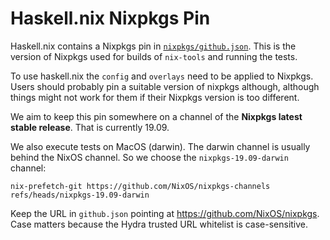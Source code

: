 # Haskell.nix Nixpkgs Pin

Haskell.nix contains a Nixpkgs pin in
[`nixpkgs/github.json`](https://github.com/input-output-hk/haskell.nix/blob/master/nixpkgs/github.json).
This is the version of Nixpkgs used for builds of `nix-tools` and
running the tests.

To use haskell.nix the `config` and `overlays` need to be applied to
Nixpkgs.  Users should probably pin a suitable version of nixpkgs
although, although things might not work for them if their Nixpkgs version is
too different.

We aim to keep this pin somewhere on a channel of the **Nixpkgs latest
stable release**. That is currently 19.09.

We also execute tests on MacOS (darwin). The darwin channel is usually
behind the NixOS channel. So we choose the `nixpkgs-19.09-darwin`
channel:

```
nix-prefetch-git https://github.com/NixOS/nixpkgs-channels refs/heads/nixpkgs-19.09-darwin
```

Keep the URL in `github.json` pointing at
<https://github.com/NixOS/nixpkgs>. Case matters because the Hydra
trusted URL whitelist is case-sensitive.
